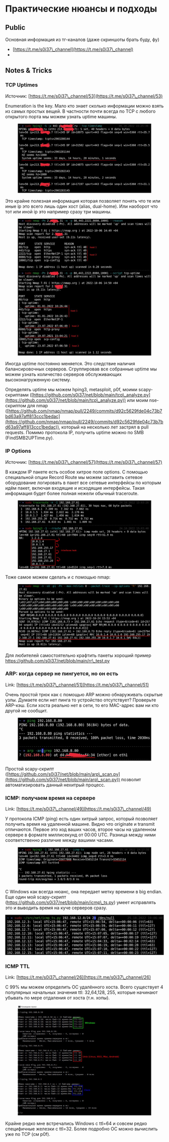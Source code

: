 # Практические нюансы и подходы

## Public

Основная информация из тг-каналов (даже скриншоты брать буду, фу)

* [https://t.me/s0i37\_channel](https://t.me/s0i37\_channel)
*

## Notes & Tricks

### TCP Uptimes

Источник: [https://t.me/s0i37\_channel/53](https://t.me/s0i37\_channel/53)

Enumeration is the key. Мало кто знает сколько информации можно взять из самых простых вещей. В частности почти всегда по TCP с любого открытого порта мы можем узнать uptime машины.

<figure><img src="../.gitbook/assets/photo_2022-11-04 03.00.23.jpeg" alt=""><figcaption></figcaption></figure>

Это крайне полезная информация которая позволяет понять что те или иные ip это всего лишь один хост (alias, dual-home). Или наоборот что тот или иной ip это например сразу три машины.

<figure><img src="../.gitbook/assets/photo_2022-11-04 03.01.16.jpeg" alt=""><figcaption></figcaption></figure>

Иногда uptime постоянно меняется. Это следствие наличия балансировочных серверов. Сгруппировав все собранные uptime мы можем узнать количество серверов обслуживающих высоконагруженную систему.

Определять uptime мы можем hping3, metasploit, p0f, моими scapy-скриптами ([https://github.com/s0i37/net/blob/main/tcp\_analyze.py](https://github.com/s0i37/net/blob/main/tcp\_analyze.py)) или моим nse-скриптом для nmap ([https://github.com/nmap/nmap/pull/2249/commits/d92c5629fde04c73b7bd63a97aff813ccc1bedac](https://github.com/nmap/nmap/pull/2249/commits/d92c5629fde04c73b7bd63a97aff813ccc1bedac)), который на несколько лет застрял в pull requests. Помимо протокола IP, получить uptime можно по SMB (FindSMB2UPTime.py).

### IP Options

Источник: [https://t.me/s0i37\_channel/57](https://t.me/s0i37\_channel/57)

В каждом IP пакете есть особое хитрое поле options. С помощью специальной опции Record Route мы можем заставить сетевое оборудование логировать в пакет все сетевые интерфейсы по которым идём пакет, включая входящие и исходящие интерфейсы. Такая информация будет более полная нежели обычный traceroute.

<figure><img src="../.gitbook/assets/photo_2022-11-04 03.03.16.jpeg" alt=""><figcaption></figcaption></figure>

Тоже самое можем сделать и с помощью nmap:&#x20;

<figure><img src="../.gitbook/assets/photo_2022-11-04 03.04.07.jpeg" alt=""><figcaption></figcaption></figure>

Для любителей самостоятельно крафтить пакеты хороший пример https://github.com/s0i37/net/blob/main/rr\_test.py

### ARP: когда сервер не пингуется, но он есть

Link: [https://t.me/s0i37\_channel/51](https://t.me/s0i37\_channel/51)

Очень простой трюк как с помощью ARP можно обнаруживать скрытые узлы. Думаете если нет пинга то устройство отсутствует? Проверьте ARP-кэш. Если хоста реально нет в сети, то его MAC-адрес вам ни кто другой не сообщит.

<figure><img src="../.gitbook/assets/photo_2022-11-04 03.06.28.jpeg" alt=""><figcaption></figcaption></figure>

Простой scapy-скрипт ([https://github.com/s0i37/net/blob/main/arp\_scan.py](https://github.com/s0i37/net/blob/main/arp\_scan.py)) позволит автоматизировать данный нехитрый процесс.

### ICMP: получаем время на сервере

Link: [https://t.me/s0i37\_channel/49](https://t.me/s0i37\_channel/49)

У протокола ICMP (ping) есть один хитрый запрос, который позволяет получить время на удаленной машине. Видно что originate и transmit отличаются. Первое это ход ваших часов, второе часы на удаленном сервере в формате миллисекунд от 00:00 UTC. Разница между ними соответственно различие между вашими часами.

<figure><img src="../.gitbook/assets/photo_2022-11-04 03.08.45.jpeg" alt=""><figcaption></figcaption></figure>

С Windows как всегда нюанс, она передает метку времени в big endian. Еще один мой scapy-скрипт (https://github.com/s0i37/net/blob/main/icmp\_ts.py) умеет исправлять это и выводить время на куче серверов сразу.

![](../.gitbook/assets/изображение.png)

### ICMP TTL

Link: [https://t.me/s0i37\_channel/26](https://t.me/s0i37\_channel/26)

С 99% мы можем определить ОС удалённого хоста. Всего существует 4 популярных начальных значения ttl: 32,64,128, 255, которые начинают убывать по мере отдаления от хоста (т.н. хопы).

<figure><img src="../.gitbook/assets/photo_2022-11-04 03.19.48.jpeg" alt=""><figcaption></figcaption></figure>

Крайне редко мне встречались Windows с ttl=64 и совсем редко специфичные железки с ttl=32. Более подробно ОС можно вычислить уже по TCP (см p0f).
